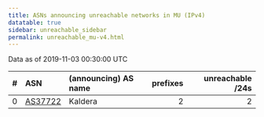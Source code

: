 ```yaml
---
title: ASNs announcing unreachable networks in MU (IPv4)
datatable: true
sidebar: unreachable_sidebar
permalink: unreachable_mu-v4.html
---
```


Data as of 2019-11-03 00:30:00 UTC


<div class="datatable-begin"></div>

|   # | ASN                                    | (announcing) AS name   |   prefixes |   unreachable /24s |
|----:|:---------------------------------------|:-----------------------|-----------:|-------------------:|
|   0 | [AS37722](unreachable_AS37722-v4.html) | Kaldera                |          2 |                  2 |

<div class="datatable-end"></div>